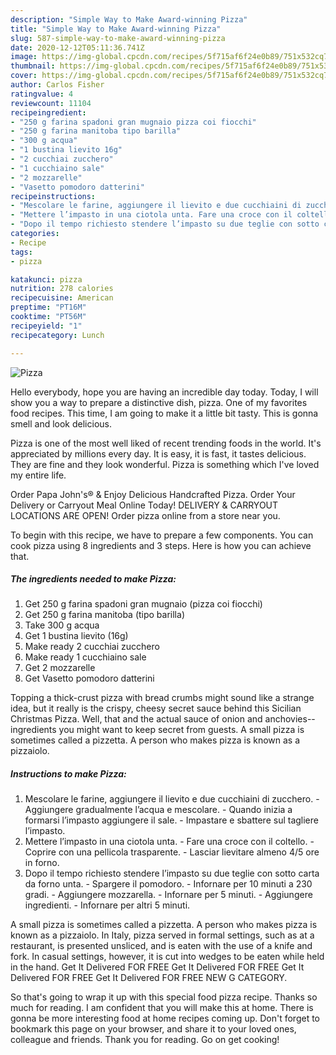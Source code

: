 ```yaml
---
description: "Simple Way to Make Award-winning Pizza"
title: "Simple Way to Make Award-winning Pizza"
slug: 587-simple-way-to-make-award-winning-pizza
date: 2020-12-12T05:11:36.741Z
image: https://img-global.cpcdn.com/recipes/5f715af6f24e0b89/751x532cq70/pizza-recipe-main-photo.jpg
thumbnail: https://img-global.cpcdn.com/recipes/5f715af6f24e0b89/751x532cq70/pizza-recipe-main-photo.jpg
cover: https://img-global.cpcdn.com/recipes/5f715af6f24e0b89/751x532cq70/pizza-recipe-main-photo.jpg
author: Carlos Fisher
ratingvalue: 4
reviewcount: 11104
recipeingredient:
- "250 g farina spadoni gran mugnaio pizza coi fiocchi"
- "250 g farina manitoba tipo barilla"
- "300 g acqua"
- "1 bustina lievito 16g"
- "2 cucchiai zucchero"
- "1 cucchiaino sale"
- "2 mozzarelle"
- "Vasetto pomodoro datterini"
recipeinstructions:
- "Mescolare le farine, aggiungere il lievito e due cucchiaini di zucchero. Aggiungere gradualmente l’acqua e mescolare. Quando inizia a formarsi l’impasto aggiungere il sale. Impastare e sbattere sul tagliere l’impasto."
- "Mettere l’impasto in una ciotola unta. Fare una croce con il coltello. Coprire con una pellicola trasparente. Lasciar lievitare almeno 4/5 ore in forno."
- "Dopo il tempo richiesto stendere l’impasto su due teglie con sotto carta da forno unta. Spargere il pomodoro. Infornare per 10 minuti a 230 gradi. Aggiungere mozzarella. Infornare per 5 minuti. Aggiungere ingredienti. Infornare per altri 5 minuti."
categories:
- Recipe
tags:
- pizza

katakunci: pizza 
nutrition: 278 calories
recipecuisine: American
preptime: "PT16M"
cooktime: "PT56M"
recipeyield: "1"
recipecategory: Lunch

---
```



![Pizza](https://img-global.cpcdn.com/recipes/5f715af6f24e0b89/751x532cq70/pizza-recipe-main-photo.jpg)

Hello everybody, hope you are having an incredible day today. Today, I will show you a way to prepare a distinctive dish, pizza. One of my favorites food recipes. This time, I am going to make it a little bit tasty. This is gonna smell and look delicious.

Pizza is one of the most well liked of recent trending foods in the world. It's appreciated by millions every day. It is easy, it is fast, it tastes delicious. They are fine and they look wonderful. Pizza is something which I've loved my entire life.

Order Papa John&#39;s® &amp; Enjoy Delicious Handcrafted Pizza. Order Your Delivery or Carryout Meal Online Today! DELIVERY &amp; CARRYOUT LOCATIONS ARE OPEN! Order pizza online from a store near you.


To begin with this recipe, we have to prepare a few components. You can cook pizza using 8 ingredients and 3 steps. Here is how you can achieve that.

<!--inarticleads1-->

##### The ingredients needed to make Pizza:

1. Get 250 g farina spadoni gran mugnaio (pizza coi fiocchi)
1. Get 250 g farina manitoba (tipo barilla)
1. Take 300 g acqua
1. Get 1 bustina lievito (16g)
1. Make ready 2 cucchiai zucchero
1. Make ready 1 cucchiaino sale
1. Get 2 mozzarelle
1. Get Vasetto pomodoro datterini


Topping a thick-crust pizza with bread crumbs might sound like a strange idea, but it really is the crispy, cheesy secret sauce behind this Sicilian Christmas Pizza. Well, that and the actual sauce of onion and anchovies--ingredients you might want to keep secret from guests. A small pizza is sometimes called a pizzetta. A person who makes pizza is known as a pizzaiolo. 

<!--inarticleads2-->

##### Instructions to make Pizza:

1. Mescolare le farine, aggiungere il lievito e due cucchiaini di zucchero. - Aggiungere gradualmente l’acqua e mescolare. - Quando inizia a formarsi l’impasto aggiungere il sale. - Impastare e sbattere sul tagliere l’impasto.
1. Mettere l’impasto in una ciotola unta. - Fare una croce con il coltello. - Coprire con una pellicola trasparente. - Lasciar lievitare almeno 4/5 ore in forno.
1. Dopo il tempo richiesto stendere l’impasto su due teglie con sotto carta da forno unta. - Spargere il pomodoro. - Infornare per 10 minuti a 230 gradi. - Aggiungere mozzarella. - Infornare per 5 minuti. - Aggiungere ingredienti. - Infornare per altri 5 minuti.


A small pizza is sometimes called a pizzetta. A person who makes pizza is known as a pizzaiolo. In Italy, pizza served in formal settings, such as at a restaurant, is presented unsliced, and is eaten with the use of a knife and fork. In casual settings, however, it is cut into wedges to be eaten while held in the hand. Get It Delivered FOR FREE Get It Delivered FOR FREE Get It Delivered FOR FREE Get It Delivered FOR FREE NEW G CATEGORY. 

So that's going to wrap it up with this special food pizza recipe. Thanks so much for reading. I am confident that you will make this at home. There is gonna be more interesting food at home recipes coming up. Don't forget to bookmark this page on your browser, and share it to your loved ones, colleague and friends. Thank you for reading. Go on get cooking!
